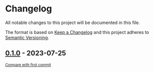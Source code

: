 # Changelog

All notable changes to this project will be documented in this file.

The format is based on [Keep a Changelog](http://keepachangelog.com/en/1.0.0/)
and this project adheres to [Semantic Versioning](http://semver.org/spec/v2.0.0.html).

<!-- insertion marker -->
## [0.1.0](https://github.com/natir/variantplaner/releases/tag/0.1.0) - 2023-07-25

<small>[Compare with first commit](https://github.com/natir/variantplaner/compare/265a95ea26746b7aa796c3df6cee2451a608dd49...0.1.0)</small>
